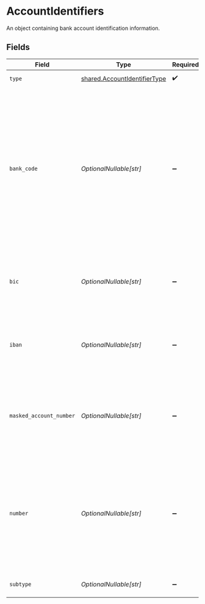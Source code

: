 # AccountIdentifiers

An object containing bank account identification information.


## Fields

| Field                                                                                                                                                                                         | Type                                                                                                                                                                                          | Required                                                                                                                                                                                      | Description                                                                                                                                                                                   |
| --------------------------------------------------------------------------------------------------------------------------------------------------------------------------------------------- | --------------------------------------------------------------------------------------------------------------------------------------------------------------------------------------------- | --------------------------------------------------------------------------------------------------------------------------------------------------------------------------------------------- | --------------------------------------------------------------------------------------------------------------------------------------------------------------------------------------------- |
| `type`                                                                                                                                                                                        | [shared.AccountIdentifierType](../../models/shared/accountidentifiertype.md)                                                                                                                  | :heavy_check_mark:                                                                                                                                                                            | Type of account                                                                                                                                                                               |
| `bank_code`                                                                                                                                                                                   | *OptionalNullable[str]*                                                                                                                                                                       | :heavy_minus_sign:                                                                                                                                                                            | The local (usually national) routing number for the account.<br/><br/>This is known by different names in different countries:<br/>* BSB code (Australia)<br/>* routing number (Canada, USA)<br/>* sort code (UK) |
| `bic`                                                                                                                                                                                         | *OptionalNullable[str]*                                                                                                                                                                       | :heavy_minus_sign:                                                                                                                                                                            | The ISO 9362 code (commonly called SWIFT code, SWIFT-BIC or BIC) for the account.                                                                                                             |
| `iban`                                                                                                                                                                                        | *OptionalNullable[str]*                                                                                                                                                                       | :heavy_minus_sign:                                                                                                                                                                            | The international bank account number (IBAN) for the account, if known.                                                                                                                       |
| `masked_account_number`                                                                                                                                                                       | *OptionalNullable[str]*                                                                                                                                                                       | :heavy_minus_sign:                                                                                                                                                                            | A portion of the actual account `number` to help account identification where number is tokenised (Plaid only)                                                                                |
| `number`                                                                                                                                                                                      | *OptionalNullable[str]*                                                                                                                                                                       | :heavy_minus_sign:                                                                                                                                                                            | The account number for the account. When combined with the`bankCode`, this is usually enough to uniquely identify an account within a jurisdiction.                                           |
| `subtype`                                                                                                                                                                                     | *OptionalNullable[str]*                                                                                                                                                                       | :heavy_minus_sign:                                                                                                                                                                            | Detailed account category                                                                                                                                                                     |